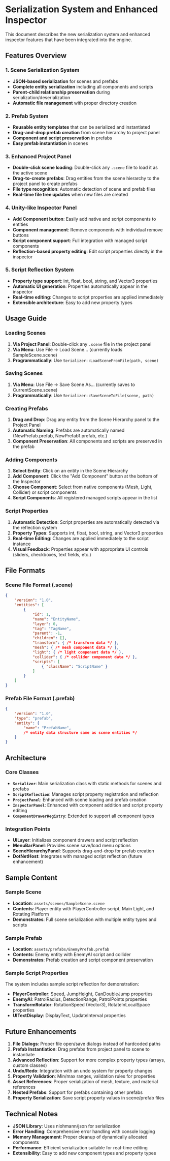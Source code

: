 # Serialization System and Enhanced Inspector

This document describes the new serialization system and enhanced inspector features that have been integrated into the engine.

## Features Overview

### 1. Scene Serialization System
- **JSON-based serialization** for scenes and prefabs
- **Complete entity serialization** including all components and scripts
- **Parent-child relationship preservation** during serialization/deserialization
- **Automatic file management** with proper directory creation

### 2. Prefab System
- **Reusable entity templates** that can be serialized and instantiated
- **Drag-and-drop prefab creation** from scene hierarchy to project panel
- **Component and script preservation** in prefabs
- **Easy prefab instantiation** in scenes

### 3. Enhanced Project Panel
- **Double-click scene loading**: Double-click any `.scene` file to load it as the active scene
- **Drag-to-create prefabs**: Drag entities from the scene hierarchy to the project panel to create prefabs
- **File type recognition**: Automatic detection of scene and prefab files
- **Real-time file tree updates** when new files are created

### 4. Unity-like Inspector Panel
- **Add Component button**: Easily add native and script components to entities
- **Component management**: Remove components with individual remove buttons
- **Script component support**: Full integration with managed script components
- **Reflection-based property editing**: Edit script properties directly in the inspector

### 5. Script Reflection System
- **Property type support**: int, float, bool, string, and Vector3 properties
- **Automatic UI generation**: Properties automatically appear in the inspector
- **Real-time editing**: Changes to script properties are applied immediately
- **Extensible architecture**: Easy to add new property types

## Usage Guide

### Loading Scenes
1. **Via Project Panel**: Double-click any `.scene` file in the project panel
2. **Via Menu**: Use File → Load Scene... (currently loads SampleScene.scene)
3. **Programmatically**: Use `Serializer::LoadSceneFromFile(path, scene)`

### Saving Scenes
1. **Via Menu**: Use File → Save Scene As... (currently saves to CurrentScene.scene)
2. **Programmatically**: Use `Serializer::SaveSceneToFile(scene, path)`

### Creating Prefabs
1. **Drag and Drop**: Drag any entity from the Scene Hierarchy panel to the Project Panel
2. **Automatic Naming**: Prefabs are automatically named (NewPrefab.prefab, NewPrefab1.prefab, etc.)
3. **Component Preservation**: All components and scripts are preserved in the prefab

### Adding Components
1. **Select Entity**: Click on an entity in the Scene Hierarchy
2. **Add Component**: Click the "Add Component" button at the bottom of the Inspector
3. **Choose Component**: Select from native components (Mesh, Light, Collider) or script components
4. **Script Components**: All registered managed scripts appear in the list

### Script Properties
1. **Automatic Detection**: Script properties are automatically detected via the reflection system
2. **Property Types**: Supports int, float, bool, string, and Vector3 properties
3. **Real-time Editing**: Changes are applied immediately to the script instance
4. **Visual Feedback**: Properties appear with appropriate UI controls (sliders, checkboxes, text fields, etc.)

## File Formats

### Scene File Format (.scene)
```json
{
    "version": "1.0",
    "entities": [
        {
            "id": 1,
            "name": "EntityName",
            "layer": 0,
            "tag": "TagName",
            "parent": -1,
            "children": [],
            "transform": { /* transform data */ },
            "mesh": { /* mesh component data */ },
            "light": { /* light component data */ },
            "collider": { /* collider component data */ },
            "scripts": [
                { "className": "ScriptName" }
            ]
        }
    ]
}
```

### Prefab File Format (.prefab)
```json
{
    "version": "1.0",
    "type": "prefab",
    "entity": {
        "name": "PrefabName",
        /* entity data structure same as scene entities */
    }
}
```

## Architecture

### Core Classes
- **`Serializer`**: Main serialization class with static methods for scenes and prefabs
- **`ScriptReflection`**: Manages script property registration and reflection
- **`ProjectPanel`**: Enhanced with scene loading and prefab creation
- **`InspectorPanel`**: Enhanced with component addition and script property editing
- **`ComponentDrawerRegistry`**: Extended to support all component types

### Integration Points
- **UILayer**: Initializes component drawers and script reflection
- **MenuBarPanel**: Provides scene save/load menu options
- **SceneHierarchyPanel**: Supports drag-and-drop for prefab creation
- **DotNetHost**: Integrates with managed script reflection (future enhancement)

## Sample Content

### Sample Scene
- **Location**: `assets/scenes/SampleScene.scene`
- **Contents**: Player entity with PlayerController script, Main Light, and Rotating Platform
- **Demonstrates**: Full scene serialization with multiple entity types and scripts

### Sample Prefab
- **Location**: `assets/prefabs/EnemyPrefab.prefab`
- **Contents**: Enemy entity with EnemyAI script and collider
- **Demonstrates**: Prefab creation and script component preservation

### Sample Script Properties
The system includes sample script reflection for demonstration:
- **PlayerController**: Speed, JumpHeight, CanDoubleJump properties
- **EnemyAI**: PatrolRadius, DetectionRange, PatrolPoints properties
- **TransformRotator**: RotationSpeed (Vector3), RotateInLocalSpace properties
- **UITextDisplay**: DisplayText, UpdateInterval properties

## Future Enhancements

1. **File Dialogs**: Proper file open/save dialogs instead of hardcoded paths
2. **Prefab Instantiation**: Drag prefabs from project panel to scene to instantiate
3. **Advanced Reflection**: Support for more complex property types (arrays, custom classes)
4. **Undo/Redo**: Integration with an undo system for property changes
5. **Property Validation**: Min/max ranges, validation rules for properties
6. **Asset References**: Proper serialization of mesh, texture, and material references
7. **Nested Prefabs**: Support for prefabs containing other prefabs
8. **Property Serialization**: Save script property values in scene/prefab files

## Technical Notes

- **JSON Library**: Uses nlohmann/json for serialization
- **Error Handling**: Comprehensive error handling with console logging
- **Memory Management**: Proper cleanup of dynamically allocated components
- **Performance**: Efficient serialization suitable for real-time editing
- **Extensibility**: Easy to add new component types and property types